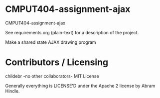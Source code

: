 CMPUT404-assignment-ajax
==============================

CMPUT404-assignment-ajax

See requirements.org (plain-text) for a description of the project.

Make a shared state AJAX drawing program

Contributors / Licensing
========================
childebr
-no other collaborators-
MIT License

Generally everything is LICENSE'D under the Apache 2 license by Abram Hindle.


